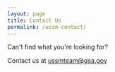 ```yaml
---
layout: page
title: Contact Us
permalink: /ussm-contact/
---
```


Can't find what you're looking for?

Contact us at ussmteam@gsa.gov
